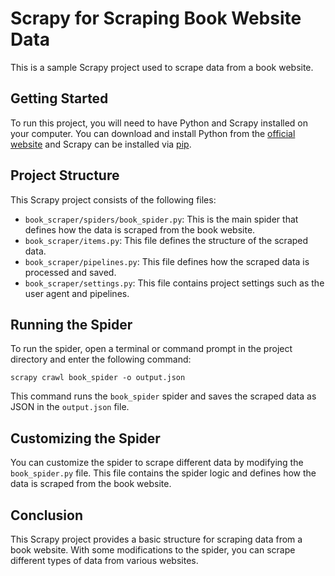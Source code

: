 # Scrapy for Scraping Book Website Data

This is a sample Scrapy project used to scrape data from a book website.

## Getting Started
To run this project, you will need to have Python and Scrapy installed on your computer. You can download and install Python from the [official website](https://www.python.org/downloads/) and Scrapy can be installed via [pip](https://docs.scrapy.org/en/latest/intro/install.html).

## Project Structure
This Scrapy project consists of the following files:
- `book_scraper/spiders/book_spider.py`: This is the main spider that defines how the data is scraped from the book website.
- `book_scraper/items.py`: This file defines the structure of the scraped data.
- `book_scraper/pipelines.py`: This file defines how the scraped data is processed and saved.
- `book_scraper/settings.py`: This file contains project settings such as the user agent and pipelines.

## Running the Spider
To run the spider, open a terminal or command prompt in the project directory and enter the following command:

```
scrapy crawl book_spider -o output.json
```

This command runs the `book_spider` spider and saves the scraped data as JSON in the `output.json` file.

## Customizing the Spider
You can customize the spider to scrape different data by modifying the `book_spider.py` file. This file contains the spider logic and defines how the data is scraped from the book website.

## Conclusion
This Scrapy project provides a basic structure for scraping data from a book website. With some modifications to the spider, you can scrape different types of data from various websites.
